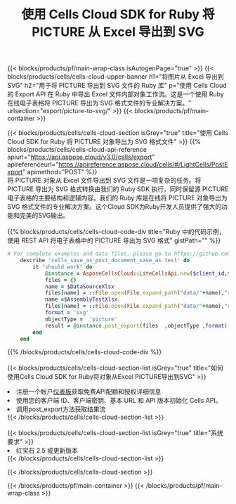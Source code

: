 ﻿---
title: 使用 Cells Cloud SDK for Ruby 将 PICTURE 从 Excel 导出到 SVG
description:  Aspose.Cells Cloud REST API 支持使用 {2} 将 {0} 导出为 {1} 格式文件。
---
{{< blocks/products/pf/main-wrap-class isAutogenPage="true" >}}
{{< blocks/products/cells/cells-cloud-upper-banner h1="将图片从 Excel 导出到 SVG" h2="用于将 PICTURE 导出到 SVG 文件的 Ruby 库" p="使用 Cells Cloud 的 Export API 在 Ruby 中导出 Excel 文件内部对象工作流。这是一个使用 Ruby 在线电子表格将 PICTURE 导出为 SVG 格式文件的专业解决方案。" urlsection="export/picture-to-svg/" >}}
{{< blocks/products/pf/main-container >}}

{{< blocks/products/cells/cells-cloud-section isGrey="true" title="使用 Cells Cloud SDK for Ruby 将 PICTURE 对象导出为 SVG 格式文件" >}}
{{% blocks/products/cells/cells-cloud-api-reference apiurl="https://api.aspose.cloud/v3.0/cells/export" apireferenceurl="https://apireference.aspose.cloud/cells/#/LightCells/PostExport" apimethod="POST" %}}
<br/>
将 PICTURE 对象从 Excel 文件导出到 SVG 文件是一项复杂的任务。将 PICTURE 导出为 SVG 格式转换由我们的 Ruby SDK 执行，同时保留源 PICTURE 电子表格的主要结构和逻辑内容。我们的 Ruby 库是在线将 PICTURE 对象导出为 SVG 格式文件的专业解决方案。这个Cloud SDK为Ruby开发人员提供了强大的功能和完美的SVG输出。
<br/>
<br/>
{{% blocks/products/cells/cells-cloud-code-div title="Ruby 中的代码示例，使用 REST API 将电子表格中的 PICTURE 导出为 SVG 格式" gistPath="" %}}
  
```ruby
# For complete examples and data files, please go to https://github.com/aspose-cells-cloud/aspose-cells-cloud-ruby/
    describe 'cells_save_as_post_document_save_as test' do
        it "should work" do
            @instance = AsposeCellsCloud::LiteCellsApi.new($client_id,$client_secret,"v3.0","https://api.aspose.cloud/")
            files = {}      
            name = $DataSourceXlsx
            files[name] = ::File.open(File.expand_path("data/"+name),"r") 
            name =$AssemblyTestXlsx 
            files[name] = ::File.open(File.expand_path("data/"+name),"r")
            format = 'svg'
            objectType =  'picture'
            result = @instance.post_export(files  ,objectType ,format)    
        end
    end
```
   
{{% /blocks/products/cells/cells-cloud-code-div %}}
<br/>
<br/>
{{< blocks/products/cells/cells-cloud-section-list isGrey="true" title="如何使用Cells Cloud SDK for Ruby将对象从Excel PICTURE导出到SVG" >}}
<li>注册一个帐户<a href="https://dashboard.aspose.cloud/">仪表板</a>获取免费API配额和授权详细信息</li>
<li>使用您的客户端 ID、客户端密钥、基本 URL 和 API 版本初始化 Cells API。</li>
<li>调用post_export方法获取结果流</li>
{{< /blocks/products/cells/cells-cloud-section-list >}}
<br/>
<br/>
{{< blocks/products/cells/cells-cloud-section-list isGrey="true" title="系统要求" >}}
<li>红宝石 2.5 或更新版本</li>
{{< /blocks/products/cells/cells-cloud-section-list >}}

{{< /blocks/products/cells/cells-cloud-section >}}

{{< /blocks/products/pf/main-container >}}
{{< /blocks/products/pf/main-wrap-class >}}
